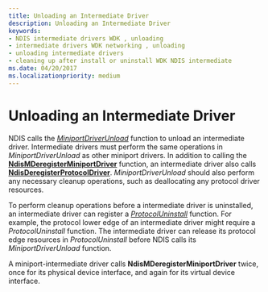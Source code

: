 ```yaml
---
title: Unloading an Intermediate Driver
description: Unloading an Intermediate Driver
keywords:
- NDIS intermediate drivers WDK , unloading
- intermediate drivers WDK networking , unloading
- unloading intermediate drivers
- cleaning up after install or uninstall WDK NDIS intermediate
ms.date: 04/20/2017
ms.localizationpriority: medium
---
```


# Unloading an Intermediate Driver





NDIS calls the [*MiniportDriverUnload*](/windows-hardware/drivers/ddi/ndis/nc-ndis-miniport_unload) function to unload an intermediate driver. Intermediate drivers must perform the same operations in *MiniportDriverUnload* as other miniport drivers. In addition to calling the [**NdisMDeregisterMiniportDriver**](/windows-hardware/drivers/ddi/ndis/nf-ndis-ndismderegisterminiportdriver) function, an intermediate driver also calls [**NdisDeregisterProtocolDriver**](/windows-hardware/drivers/ddi/ndis/nf-ndis-ndisderegisterprotocoldriver). *MiniportDriverUnload* should also perform any necessary cleanup operations, such as deallocating any protocol driver resources.

To perform cleanup operations before a intermediate driver is uninstalled, an intermediate driver can register a [*ProtocolUninstall*](/windows-hardware/drivers/ddi/ndis/nc-ndis-protocol_uninstall) function. For example, the protocol lower edge of an intermediate driver might require a *ProtocolUninstall* function. The intermediate driver can release its protocol edge resources in *ProtocolUninstall* before NDIS calls its *MiniportDriverUnload* function.

A miniport-intermediate driver calls **NdisMDeregisterMiniportDriver** twice, once for its physical device interface, and again for its virtual device interface.

 

